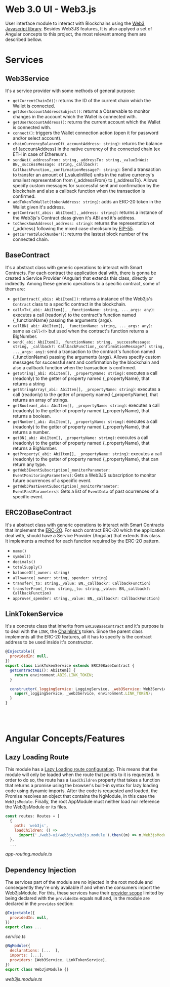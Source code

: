 Web 3.0 UI - Web3.js
===

User interface module to interact with Blockchains using the [Web3 Javascript library](https://www.npmjs.com/package/web3). Besides Web3JS features, It is also applyed a set of Angular concepts to this project, the most relevant among them are described bellow.


# Services

## Web3Service

It's a service provider with some methods of general purpose:

- `getCurrentChainId()`: returns the ID of the current chain which the Wallet is connected.
- `getUserAccountAddressSubject()`: returns a Observable to monitor changes in the account which the Wallet is connected  with.
- `getUserAccountAddress()`: returns the current account which the Wallet is connected with.
- `connect()`: triggers the Wallet connection action (open it for password and/or select account).
- `chainCurrencyBalanceOf(_accountAddress: string)`: returns the balance of {accountAddress} in the native currency of the connected chain (ex ETH in case of Ethereum).
- `sendWei(_addressFrom: string,_addressTo: string,_valueInWei: BN,_successMessage: string,_callback?: CallbackFunction,_confirmationMessage?: string)`: Send a transaction to transfer an amount of {_valueInWei} units in the native currency's smallest representation from {_addressFrom} to {_addressTo}.  Allows specify custom messages for successful sent and confirmation by the blockchain and also a callback function when the transaction is confirmed.
- `addTokenToWallet(tokenAddress: string)`: adds an ERC-20 token in the Wallet given it's address.
- `getContract(_abis: AbiItem[],_address: string)`:  returns a instance of the Web3js's Contract class given it's ABI and it's address.
- `toCheckSumAddress(_address: string)`: returns the representation ot {_address} following the mixed case checksum by [EIP-55](https://eips.ethereum.org/EIPS/eip-55).
- `getCurrentBlockNumber()`: returns the lastest block number of the connected chain.

## BaseContract

It's a abstract class with generic operations to interact with Smart Contracts. For each contract the application deal with, there is gonna be created a Service Provider (Angular) that extends this class, directly or indirectly. Among these generic operations to a specific contract, some of them are:

- `getContract(_abis: AbiItem[])`: returns a instance of the Web3js's `Contract` class to a specific contract in the blockchain.
- `call<T>(_abi: AbiItem[], _functionName: string, ..._args: any)`: executes a call (readonly) to the contract's function named {_functionName} passing the arguments {args}.
- `callBN(_abi: AbiItem[], _functionName: string, ..._args: any)`: same as `call<T>` but used when the contract's function returns a BigNumber.
- `send(_abi: AbiItem[], _functionName: string, _successMessage: string, _callback?: CallbackFunction,_confirmationMessage?: string, ..._args: any)`: send a transaction to the contract's function named {_functionName} passing the arguments {args}. Allows specify custom messages for successful sent and confirmation by the blockchain and also a callback function when the transaction is confirmed.
- `getString(_abi: AbiItem[], _propertyName: string)`: executes a call (readonly) to the getter of property named {_propertyName}, that returns a string
- `getStringArray(_abi: AbiItem[], _propertyName: string)`: executes a call (readonly) to the getter of property named {_propertyName}, that returns an array of strings.
- `getBoolean(_abi: AbiItem[], _propertyName: string)`: executes a call (readonly) to the getter of property named {_propertyName}, that returns a boolean.
- `getNumber(_abi: AbiItem[], _propertyName: string)`: executes a call (readonly) to the getter of property named {_propertyName}, that returns a number.
- `getBN(_abi: AbiItem[], _propertyName: string)`: executes a call (readonly) to the getter of property named {_propertyName}, that returns a BigNumber.
- `getProperty(_abi: AbiItem[], _propertyName: string)`: executes a call (readonly) to the getter of property named {_propertyName}, that can return any type.
- `getWeb3EventSubscription(_monitorParameter: EventMonitoringParameters)`: Gets a Web3JS subscription to monitor future ocurrences of a specific event.
- `getWeb3PastEventSubscription(_monitorParameter: EventPastParameters)`: Gets a list of `EventData` of past ocurrences of a specific event.

## ERC20BaseContract

It's a abstract class with generic operations to interact with Smart Contracts that implement the [ERC-2O](https://eips.ethereum.org/EIPS/eip-20). For each contract ERC-20 which the application deal with, should have a Service Provider (Angular) that extends this class. It implements a method for each function required by the ERC-2O pattern.

- `name()`
- `symbol()`
- `decimals()`
- `totalSupply()`
- `balanceOf(_owner: string)`
- `allowance(_owner: string,_spender: string)`
- `transfer(_to: string,_value: BN,_callback?: CallbackFunction)`
- `transferFrom(_from: string,_to: string,_value: BN,_callback?: CallbackFunction)`
- `approve(_spender: string,_value: BN,_callback?: CallbackFunction)`

## LinkTokenService

It's a concrete class that inherits from `ERC20BaseContract` and it's purpose is to deal with the `LINK`, the [Chainlink's](https://chain.link) token. Since the parent class implements all the ERC-20 features, all it has to specify is the contract address to be used inside it's constructor.

```javascript
@Injectable({
  providedIn: null,
})
export class LinkTokenService extends ERC20BaseContract {
  getContractABI(): AbiItem[] {
    return environment.ABIS.LINK_TOKEN;
  }

  constructor(_loggingService: LoggingService, _web3Service: Web3Service) {
    super(_loggingService, _web3Service, environment.LINK_TOKEN);
  }
}
```


<br>
<br>


# Angular Concepts/Features

## Lazy Loading Route

This module has a [Lazy Loading route configuration](https://angular.io/guide/router-tutorial-toh#lazy-loading-route-configuration). This means that the module will only be loaded when the route that points to it is requested. In order to do so, the route has a `loadChildren` property that takes a function that returns a promise using the browser's built-in syntax for lazy loading code using dynamic imports. After the code is requested and loaded, the Promise resolves an object that contains the NgModule, in this case the `Web3jsModule`. Finally, the root AppModule must neither load nor reference the Web3jsModule or its files.

```javascript
const routes: Routes = [
  {
    path: 'web3js',
    loadChildren: () =>
      import('./web3-ui/web3js/web3js.module').then((m) => m.Web3jsModule),
  },
  ...

```
*app-routing.module.ts*

## Dependency Injection

The services part of the module are no injected in the root module and consequently they're only available if and when the consumers import the Web3jsModule. For this, these services have their [provider scope](https://angular.io/guide/providers#provider-scope) limited by being declared with the `providedIn` equals null and, in the module are declared in the `provides` section:

```javascript
@Injectable({
  providedIn: null,
})
export class ...

```
*service.ts*

```javascript
@NgModule({
  declarations: [...  ],
  imports: [...],
  providers: [Web3Service, LinkTokenService],
})
export class Web3jsModule {}
```
*web3js.module.ts*
